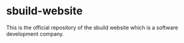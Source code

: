 # sbuild-website
This is the official repository of the sbuild website which is a software development company.
